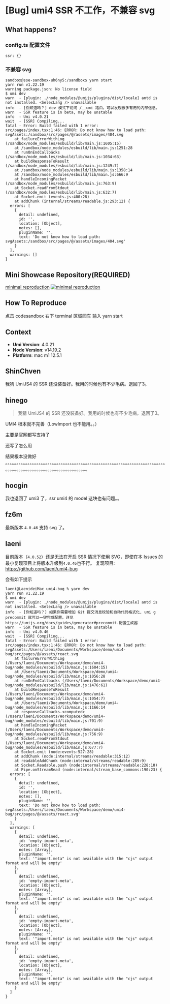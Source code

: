 # [Bug] umi4 SSR 不工作，不兼容 svg

## What happens?

### config.ts 配置文件

```
ssr: {}
```

### 不兼容 svg

```
sandbox@sse-sandbox-uh6ny5:/sandbox$ yarn start
yarn run v1.22.19
warning package.json: No license field
$ umi dev
warn  - [plugin: ./node_modules/@umijs/plugins/dist/locale] antd is not installed. <SelecLang /> unavailable
info  - [你知道吗？] dev 模式下访问 /__umi 路由，可以发现很多有用的内部信息。
warn  - SSR feature is in beta, may be unstable
info  - Umi v4.0.21
wait  - [SSR] Compiling...
fatal - Error: Build failed with 1 error:
src/pages/index.tsx:1:46: ERROR: Do not know how to load path: svgAssets:/sandbox/src/pages/@/assets/images/404.svg
    at failureErrorWithLog (/sandbox/node_modules/esbuild/lib/main.js:1605:15)
    at /sandbox/node_modules/esbuild/lib/main.js:1251:28
    at runOnEndCallbacks (/sandbox/node_modules/esbuild/lib/main.js:1034:63)
    at buildResponseToResult (/sandbox/node_modules/esbuild/lib/main.js:1249:7)
    at /sandbox/node_modules/esbuild/lib/main.js:1358:14
    at /sandbox/node_modules/esbuild/lib/main.js:666:9
    at handleIncomingPacket (/sandbox/node_modules/esbuild/lib/main.js:763:9)
    at Socket.readFromStdout (/sandbox/node_modules/esbuild/lib/main.js:632:7)
    at Socket.emit (events.js:400:28)
    at addChunk (internal/streams/readable.js:293:12) {
  errors: [
    {
      detail: undefined,
      id: '',
      location: [Object],
      notes: [],
      pluginName: '',
      text: 'Do not know how to load path: svgAssets:/sandbox/src/pages/@/assets/images/404.svg'
    }
  ],
  warnings: []
}
```

## Mini Showcase Repository(REQUIRED)

[minimal reproduction](https://github.com/SturdyCat/umi4-bug/blob/main/README.md)
[![minimal reproduction](https://codesandbox.io/static/img/play-codesandbox.svg)](https://codesandbox.io/s/umi4-bug-uh6ny5?file=/src/pages/index.tsx)

## How To Reproduce

点击 codesandbox 右下 terminal 区域回车
输入 yarn start

## Context

- **Umi Version**: 4.0.21
- **Node Version**: v14.19.2
- **Platform**: mac m1 12.5.1

## ShinChven

我猜 UmiJS4 的 SSR 还没装备好。我用的时候也有不少毛病。退回了3。

## hinego

> 我猜 UmiJS4 的 SSR 还没装备好。我用的时候也有不少毛病。退回了3。

UMI4 根本就不完善（LowImport 也不能用。。）

主要是官网都写支持了

还写了怎么用

结果根本没做好 。。。。。。。。。。。。。。。。。。。。。。。。。。。。。。。。。。。。。。。。。。。。。。。。。。。。。。。。。。。。。。。。。。。。。。。。。。。。。。。。。。。。。。。。。。。。。。。。。。。。。。。。。。。。。

## hocgin

我也退回了 umi3 了，ssr umi4 的 model 这块也有问题。。

## fz6m

最新版本 `4.0.46` 支持 svg 了。

## laeni

目前版本（`4.0.52`）还是无法在开启 SSR 情况下使用 SVG，即使在本 Issues 的最小复现项目上将版本升级到`4.0.46`也不行。
复现项目: <https://github.com/laeni/umi4-bug>

会有如下提示

```
laeni@LaenideiMac umi4-bug % yarn dev
yarn run v1.22.19
$ umi dev
warn  - [plugin: ./node_modules/@umijs/plugins/dist/locale] antd is not installed. <SelecLang /> unavailable
info  - [你知道吗？] 如果你需要增加 Git 提交消息校验和自动代码格式化, umi g precommit 就可以一键完成配置，详见 https://umijs.org/docs/guides/generator#precommit-配置生成器
warn  - SSR feature is in beta, may be unstable
info  - Umi v4.0.46
wait  - [SSR] Compiling...
fatal - Error: Build failed with 1 error:
src/pages/index.tsx:1:46: ERROR: Do not know how to load path: svgAssets:/Users/laeni/Documents/Workspace/demo/umi4-bug/src/pages/@/assets/react.svg
    at failureErrorWithLog (/Users/laeni/Documents/Workspace/demo/umi4-bug/node_modules/esbuild/lib/main.js:1604:15)
    at /Users/laeni/Documents/Workspace/demo/umi4-bug/node_modules/esbuild/lib/main.js:1056:28
    at runOnEndCallbacks (/Users/laeni/Documents/Workspace/demo/umi4-bug/node_modules/esbuild/lib/main.js:1476:61)
    at buildResponseToResult (/Users/laeni/Documents/Workspace/demo/umi4-bug/node_modules/esbuild/lib/main.js:1054:7)
    at /Users/laeni/Documents/Workspace/demo/umi4-bug/node_modules/esbuild/lib/main.js:1166:14
    at responseCallbacks.<computed> (/Users/laeni/Documents/Workspace/demo/umi4-bug/node_modules/esbuild/lib/main.js:701:9)
    at handleIncomingPacket (/Users/laeni/Documents/Workspace/demo/umi4-bug/node_modules/esbuild/lib/main.js:756:9)
    at Socket.readFromStdout (/Users/laeni/Documents/Workspace/demo/umi4-bug/node_modules/esbuild/lib/main.js:677:7)
    at Socket.emit (node:events:527:28)
    at addChunk (node:internal/streams/readable:315:12)
    at readableAddChunk (node:internal/streams/readable:289:9)
    at Socket.Readable.push (node:internal/streams/readable:228:10)
    at Pipe.onStreamRead (node:internal/stream_base_commons:190:23) {
  errors: [
    {
      detail: undefined,
      id: '',
      location: [Object],
      notes: [],
      pluginName: '',
      text: 'Do not know how to load path: svgAssets:/Users/laeni/Documents/Workspace/demo/umi4-bug/src/pages/@/assets/react.svg'
    }
  ],
  warnings: [
    {
      detail: undefined,
      id: 'empty-import-meta',
      location: [Object],
      notes: [Array],
      pluginName: '',
      text: '"import.meta" is not available with the "cjs" output format and will be empty'
    },
    {
      detail: undefined,
      id: 'empty-import-meta',
      location: [Object],
      notes: [Array],
      pluginName: '',
      text: '"import.meta" is not available with the "cjs" output format and will be empty'
    },
    {
      detail: undefined,
      id: 'empty-import-meta',
      location: [Object],
      notes: [Array],
      pluginName: '',
      text: '"import.meta" is not available with the "cjs" output format and will be empty'
    },
    {
      detail: undefined,
      id: 'empty-import-meta',
      location: [Object],
      notes: [Array],
      pluginName: '',
      text: '"import.meta" is not available with the "cjs" output format and will be empty'
    }
  ]
}
```
